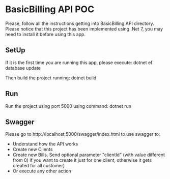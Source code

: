 # BasicBilling API POC

Please, follow all the instructions getting into BasicBilling.API directory.
Please notice that this project has been implemented using .Net 7, you may need to install it before using this app.

## SetUp
If it is the first time you are running this app, please execute:
    dotnet ef database update

Then build the project running:
    dotnet build

## Run
Run the project using port 5000 using command:
    dotnet run

## Swagger
Please go to http://localhost:5000/swagger/index.html to use swagger to:
- Understand how the API works
- Create new Clients
- Create new Bills. Send optional parameter "clientId" (with value different from 0) if you want to create it just for one client, otherwise it gets created for all customer)
- Or execute any other action

